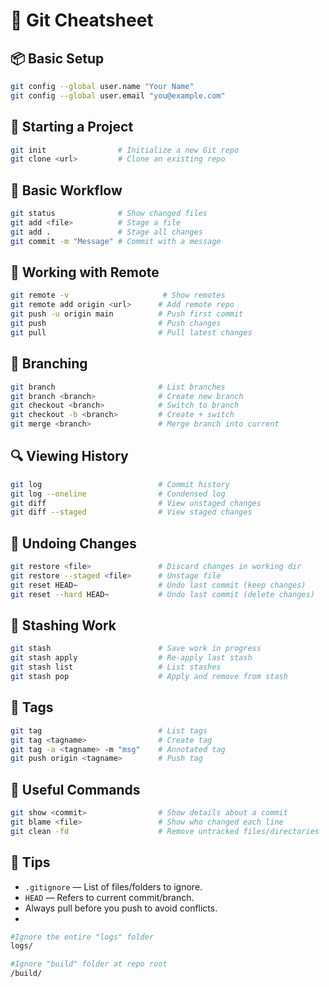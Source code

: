 # 🧠 Git Cheatsheet

## 📦 Basic Setup

```bash
git config --global user.name "Your Name"
git config --global user.email "you@example.com"
```

## 🚀 Starting a Project

```bash
git init                # Initialize a new Git repo
git clone <url>         # Clone an existing repo
```

## 📄 Basic Workflow

```bash
git status              # Show changed files
git add <file>          # Stage a file
git add .               # Stage all changes
git commit -m "Message" # Commit with a message
```

## 🔄 Working with Remote

```bash
git remote -v                     # Show remotes
git remote add origin <url>      # Add remote repo
git push -u origin main          # Push first commit
git push                         # Push changes
git pull                         # Pull latest changes
```

## 🌿 Branching

```bash
git branch                       # List branches
git branch <branch>              # Create new branch
git checkout <branch>            # Switch to branch
git checkout -b <branch>         # Create + switch
git merge <branch>               # Merge branch into current
```

## 🔍 Viewing History

```bash
git log                          # Commit history
git log --oneline                # Condensed log
git diff                         # View unstaged changes
git diff --staged                # View staged changes
```

## 🧹 Undoing Changes

```bash
git restore <file>               # Discard changes in working dir
git restore --staged <file>      # Unstage file
git reset HEAD~                  # Undo last commit (keep changes)
git reset --hard HEAD~           # Undo last commit (delete changes)
```

## 🐛 Stashing Work

```bash
git stash                        # Save work in progress
git stash apply                  # Re-apply last stash
git stash list                   # List stashes
git stash pop                    # Apply and remove from stash
```

## 🔐 Tags

```bash
git tag                          # List tags
git tag <tagname>                # Create tag
git tag -a <tagname> -m "msg"    # Annotated tag
git push origin <tagname>        # Push tag
```

## 🧪 Useful Commands

```bash
git show <commit>                # Show details about a commit
git blame <file>                 # Show who changed each line
git clean -fd                    # Remove untracked files/directories
```

## 🧠 Tips

- `.gitignore` — List of files/folders to ignore.
- `HEAD` — Refers to current commit/branch.
- Always pull before you push to avoid conflicts.
- 
```bash
#Ignore the entire "logs" folder
logs/

#Ignore "build" folder at repo root
/build/
